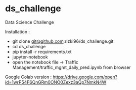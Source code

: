 # ds_challenge
Data Science Challenge

Installation :
* git clone git@github.com:rizki96/ds_challenge.git
* cd ds_challenge
* pip install -r requirements.txt
* jupyter-notebook
* open the notebook file -> Traffic Management/traffic_mgmt_daily_pred.ipynb from browser

Google Colab version : https://drive.google.com/open?id=1wrP54F6QnGRm0ONO0Zexz3aQp7NmkN4W
